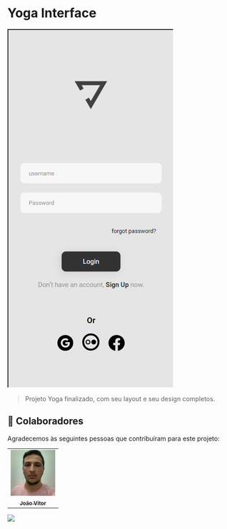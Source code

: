 # Yoga Interface

<img src="./assets/image-project-yoga.png" alt="yoga-image">

>Projeto Yoga finalizado, com seu layout e seu design completos.

## 🤝 Colaboradores

Agradecemos às seguintes pessoas que contribuíram para este projeto:

<table>
  <tr>
    <td align="center">
      <a href="https://github.com/dev-joao-dev" target="_blank">
        <img src="./assets/imagem para desafio.jpg"width="100px;" alt="Foto do João Vitor"/><br>
        <sub>
          <b>João Vitor</b>
        </sub>
      </a>
    </td>
</table>


<a href="https://www.instagram.com/joao_vitormn210/?hl=pt-br" target="_blank">
        <img src="https://img.shields.io/badge/Instagram-E4405F?style=for-the-badge&logo=instagram&logoColor=white">
</a>
